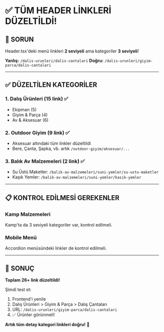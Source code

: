 # ✅ TÜM HEADER LİNKLERİ DÜZELTİLDİ!

## 🎯 SORUN

Header.tsx'deki menü linkleri **2 seviyeli** ama kategoriler **3 seviyeli**!

**Yanlış:** `/dalis-urunleri/dalis-cantalari`
**Doğru:** `/dalis-urunleri/giyim-parca/dalis-cantalari`

---

## ✅ DÜZELTİLEN KATEGORİLER

### 1. Dalış Ürünleri (15 link) ✅
- Ekipman (5)
- Giyim & Parça (4)
- Av & Aksesuar (6)

### 2. Outdoor Giyim (9 link) ✅
- Aksesuar altındaki tüm linkler düzeltildi
- Bere, Çanta, Şapka, vb. artık `/outdoor-giyim/aksesuar/...`

### 3. Balık Av Malzemeleri (2 link) ✅
- Su Üstü Maketler: `/balik-av-malzemeleri/suni-yemler/su-ustu-maketler`
- Kaşık Yemler: `/balik-av-malzemeleri/suni-yemler/kasik-yemler`

---

## 📋 KONTROL EDİLMESİ GEREKENLER

### Kamp Malzemeleri
Kamp'ta da 3 seviyeli kategoriler var, kontrol edilmeli.

### Mobile Menü
Accordion menüsündeki linkler de kontrol edilmeli.

---

## 🎉 SONUÇ

**Toplam 26+ link düzeltildi!**

Şimdi test et:
1. Frontend'i yenile
2. Dalış Ürünleri > Giyim & Parça > Dalış Çantaları
3. URL: `/dalis-urunleri/giyim-parca/dalis-cantalari`
4. ✅ Ürünler görünmeli!

**Artık tüm detay kategori linkleri doğru!** 🚀
